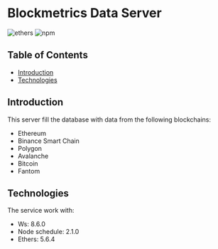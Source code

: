 # Blockmetrics Data Server

![ethers](https://img.shields.io/npm/v/ethers@5.6.4?style=plastic)
![npm](https://img.shields.io/npm/v/node-schedule?style=plastic)

## Table of Contents

- [Introduction](#introduction)
- [Technologies](#technologies)

## Introduction

This server fill the database with data from the following blockchains:

- Ethereum
- Binance Smart Chain
- Polygon
- Avalanche
- Bitcoin
- Fantom

## Technologies

The service work with:

- Ws: 8.6.0
- Node schedule: 2.1.0
- Ethers: 5.6.4
